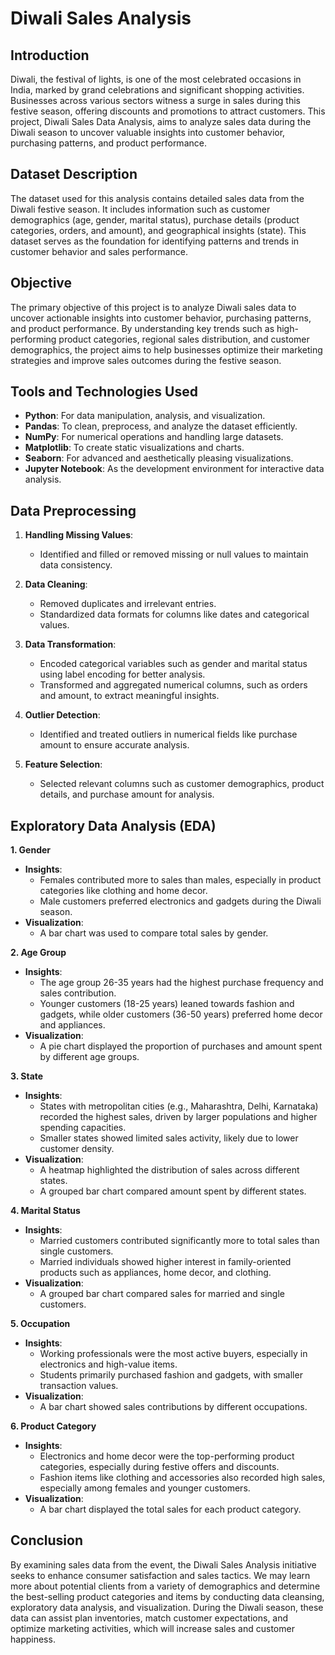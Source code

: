# Diwali Sales Analysis

## Introduction
Diwali, the festival of lights, is one of the most celebrated occasions in India, marked by grand celebrations and significant shopping activities. Businesses across various sectors witness a surge in sales during this festive season, offering discounts and promotions to attract customers. This project, Diwali Sales Data Analysis, aims to analyze sales data during the Diwali season to uncover valuable insights into customer behavior, purchasing patterns, and product performance.

## Dataset Description
The dataset used for this analysis contains detailed sales data from the Diwali festive season. It includes information such as customer demographics (age, gender, marital status), purchase details (product categories, orders, and amount), and geographical insights (state). This dataset serves as the foundation for identifying patterns and trends in customer behavior and sales performance.

## Objective
The primary objective of this project is to analyze Diwali sales data to uncover actionable insights into customer behavior, purchasing patterns, and product performance. By understanding key trends such as high-performing product categories, regional sales distribution, and customer demographics, the project aims to help businesses optimize their marketing strategies and improve sales outcomes during the festive season.

## Tools and Technologies Used
* **Python**: For data manipulation, analysis, and visualization.
* **Pandas**: To clean, preprocess, and analyze the dataset efficiently.
* **NumPy**: For numerical operations and handling large datasets.
* **Matplotlib**: To create static visualizations and charts.
* **Seaborn**: For advanced and aesthetically pleasing visualizations.
* **Jupyter Notebook**: As the development environment for interactive data analysis.

## Data Preprocessing
1. **Handling Missing Values**:
   * Identified and filled or removed missing or null values to maintain data consistency.

2. **Data Cleaning**:
   * Removed duplicates and irrelevant entries.
   * Standardized data formats for columns like dates and categorical values.

3. **Data Transformation**:
   * Encoded categorical variables such as gender and marital status using label encoding for better analysis.
   * Transformed and aggregated numerical columns, such as orders and amount, to extract meaningful insights.

4. **Outlier Detection**:
   * Identified and treated outliers in numerical fields like purchase amount to ensure accurate analysis.

5. **Feature Selection**:
   * Selected relevant columns such as customer demographics, product details, and purchase amount for analysis.

## Exploratory Data Analysis (EDA)
**1. Gender**
* **Insights**:
  * Females contributed more to sales than males, especially in product categories like clothing and home decor.
  * Male customers preferred electronics and gadgets during the Diwali season.
* **Visualization**:
  * A bar chart was used to compare total sales by gender.

**2. Age Group**
* **Insights**:
  * The age group 26-35 years had the highest purchase frequency and sales contribution.
  * Younger customers (18-25 years) leaned towards fashion and gadgets, while older customers (36-50 years) preferred home decor and appliances.
* **Visualization**:
  * A pie chart displayed the proportion of purchases and amount spent by different age groups.

**3. State**
* **Insights**:
  * States with metropolitan cities (e.g., Maharashtra, Delhi, Karnataka) recorded the highest sales, driven by larger populations and higher spending capacities.
  * Smaller states showed limited sales activity, likely due to lower customer density.
* **Visualization**:
  * A heatmap highlighted the distribution of sales across different states.
  * A grouped bar chart compared amount spent by different states.

**4. Marital Status**
* **Insights**:
  * Married customers contributed significantly more to total sales than single customers.
  * Married individuals showed higher interest in family-oriented products such as appliances, home decor, and clothing.
* **Visualization**:
  * A grouped bar chart compared sales for married and single customers.

**5. Occupation**
* **Insights**:
  * Working professionals were the most active buyers, especially in electronics and high-value items.
  * Students primarily purchased fashion and gadgets, with smaller transaction values.
* **Visualization**:
  * A bar chart showed sales contributions by different occupations.

**6. Product Category**
* **Insights**:
  * Electronics and home decor were the top-performing product categories, especially during festive offers and discounts.
  * Fashion items like clothing and accessories also recorded high sales, especially among females and younger customers.
* **Visualization**:
  * A bar chart displayed the total sales for each product category.

## Conclusion
By examining sales data from the event, the Diwali Sales Analysis initiative seeks to enhance consumer satisfaction and sales tactics. We may learn more about potential clients from a variety of demographics and determine the best-selling product categories and items by conducting data cleansing, exploratory data analysis, and visualization. During the Diwali season, these data can assist plan inventories, match customer expectations, and optimize marketing activities, which will increase sales and customer happiness.
